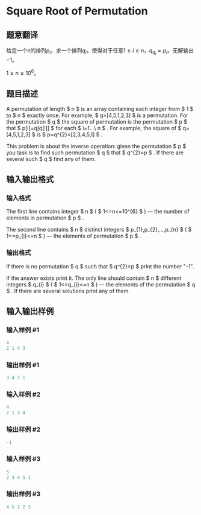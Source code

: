 # Square Root of Permutation

## 题意翻译

给定一个$n$的排列$p_i$，求一个排列$q_i$，使得对于任意$1\leq i\leq n$，$q_{q_i}=p_i$。无解输出$-1$。

$1\leq n\leq10^6$。

## 题目描述

A permutation of length $ n $ is an array containing each integer from $ 1 $ to $ n $ exactly once. For example, $ q=[4,5,1,2,3] $ is a permutation. For the permutation $ q $ the square of permutation is the permutation $ p $ that $ p[i]=q[q[i]] $ for each $ i=1...\ n $ . For example, the square of $ q=[4,5,1,2,3] $ is $ p=q^{2}=[2,3,4,5,1] $ .

This problem is about the inverse operation: given the permutation $ p $ you task is to find such permutation $ q $ that $ q^{2}=p $ . If there are several such $ q $ find any of them.

## 输入输出格式

### 输入格式

The first line contains integer $ n $ ( $ 1<=n<=10^{6} $ ) — the number of elements in permutation $ p $ .

The second line contains $ n $ distinct integers $ p_{1},p_{2},...,p_{n} $ ( $ 1<=p_{i}<=n $ ) — the elements of permutation $ p $ .

### 输出格式

If there is no permutation $ q $ such that $ q^{2}=p $ print the number "-1".

If the answer exists print it. The only line should contain $ n $ different integers $ q_{i} $ ( $ 1<=q_{i}<=n $ ) — the elements of the permutation $ q $ . If there are several solutions print any of them.

## 输入输出样例

### 输入样例 #1

```cpp
4
2 1 4 3

```
### 输出样例 #1

```cpp
3 4 2 1

```
### 输入样例 #2

```cpp
4
2 1 3 4

```
### 输出样例 #2

```cpp
-1

```
### 输入样例 #3

```cpp
5
2 3 4 5 1

```
### 输出样例 #3

```cpp
4 5 1 2 3

```
